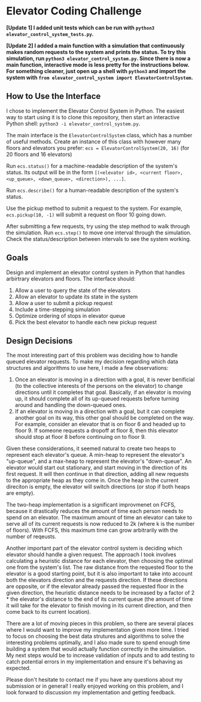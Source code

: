 # Elevator Coding Challenge

**[Update 1] I added unit tests which can be run with `python3 elevator_control_system_tests.py`.**

**[Update 2] I added a main function with a simulation that continuously makes random requests to the system and prints the status. 
To try this simulation, run `python3 elevator_control_system.py`. Since there is now a main function, interactive mode is less
pretty for the instructions below. For something cleaner, just open up a shell with `python3` and import the system
with `from elevator_control_system import ElevatorControlSystem`.**

## How to Use the Interface

I chose to implement the Elevator Control System in Python. The easiest way to start using it is to clone this repository, then start an interactive Python shell: `python3 -i elevator_control_system.py`.

The main interface is the `ElevatorControlSystem` class, which has a number of useful methods. Create an instance of this class with however many floors and elevators you prefer: `ecs = ElevatorControlSystem(20, 16)` (for 20 floors and 16 elevators)

Run `ecs.status()` for a machine-readable description of the system's status. Its output will be in the form `[(<elevator id>, <current floor>, <up_queue>, <down_queue>, <direction>), ...]`.

Run `ecs.describe()` for a human-readable description of the system's status.

Use the pickup method to submit a request to the system. For example, `ecs.pickup(10, -1)` will submit a request on floor 10 going down.

After submitting a few requests, try using the step method to walk through the simulation. Run `ecs.step()` to move one interval through the simulation. Check the status/description between intervals to see the system working.

## Goals

Design and implement an elevator control system in Python that handles arbirtrary elevators and floors. The interface should:

1. Allow a user to query the state of the elevators
2. Allow an elevator to update its state in the system
3. Allow a user to submit a pickup request
4. Include a time-stepping simulation
5. Optimize ordering of stops in elevator queue
6. Pick the best elevator to handle each new pickup request

## Design Decisions

The most interesting part of this problem was deciding how to handle queued elevator requests. To make my decision regarding which data structures and algorithms to use here, I made a few observations:

1. Once an elevator is moving in a direction with a goal, it is never benificial (to the collective interests of the persons on the elevator) to change directions until it completes that goal. Basically, if an elevator is moving up, it should complete all of its up-queued requests before turning around and handling the down-queued ones.
2. If an elevator is moving in a direction with a goal, but it can complete another goal on its way, this other goal should be completed on the way. For example, consider an elevator that is on floor 6 and headed up to floor 9. If someone requests a dropoff at floor 8, then this elevator should stop at floor 8 before continuing on to floor 9.

Given these considerations, it seemed natural to create two heaps to represent each elevator's queue. A min-heap to represent the elevator's "up-queue", and a max-heap to represent the elevator's "down-queue". An elevator would start out stationary, and start moving in the direction of its first request. It will then continue in that direction, adding all new requests to the appropriate heap as they come in. Once the heap in the current direciton is empty, the elevator will switch directions (or stop if both heaps are empty).

The two-heap implementation is a significant improvmenet on FCFS, because it drastically reduces the amount of time each person needs to spend on an elevator. The maximum amount of time an elevator can take to serve all of its current requests is now reduced to 2k (where k is the number of floors). With FCFS, this maximum time can grow arbitrarily with the number of reqeusts.

Another important part of the elevator control system is deciding which elevator should handle a given request. The approach I took involves calculating a heuristic distance for each elevator, then choosing the optimal one from the system's list. The raw distance from the requested floor to the elevator is a good starting point, but it is also important to take into account both the elevators direction and the requests direction. If these directions are opposite, or if the elevator already passed the requested floor in the given direction, the heuristic distance needs to be increased by a factor of 2 * the elevator's distance to the end of its current queue (the amount of time it will take for the elevator to finish moving in its current direction, and then come back to its current location).

There are a lot of moving pieces in this problem, so there are several places where I would want to improve my implementation given more time. I tried to focus on choosing the best data strutures and algorithms to solve the interesting problems optimally, and I also made sure to spend enough time building a system that would actually function correctly in the simulation. My next steps would be to increase validation of inputs and to add testing to catch potential errors in my implementation and ensure it's behaving as expected.

Please don't hesitate to contact me if you have any questions about my submission or in general! I really enjoyed working on this problem, and I look forward to discussion my implementation and getting feedback.
